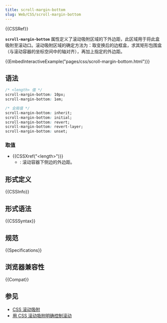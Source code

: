 ```yaml
---
title: scroll-margin-bottom
slug: Web/CSS/scroll-margin-bottom
---
```


{{CSSRef}}

**`scroll-margin-bottom`** 属性定义了滚动吸附区域的下外边距，此区域用于将此盒吸附至滚动口。滚动吸附区域的确定方法为：取变换后的边框盒，求其矩形包围盒（与滚动容器的坐标空间中的轴对齐），再加上指定的外边距。

{{EmbedInteractiveExample("pages/css/scroll-margin-bottom.html")}}

## 语法

```css
/* <length> 值 */
scroll-margin-bottom: 10px;
scroll-margin-bottom: 1em;

/* 全局值 */
scroll-margin-bottom: inherit;
scroll-margin-bottom: initial;
scroll-margin-bottom: revert;
scroll-margin-bottom: revert-layer;
scroll-margin-bottom: unset;
```

### 取值

- {{CSSXref("&lt;length&gt;")}}
  - : 滚动容器下侧边的外边距。

## 形式定义

{{CSSInfo}}

## 形式语法

{{CSSSyntax}}

## 规范

{{Specifications}}

## 浏览器兼容性

{{Compat}}

## 参见

- [CSS 滚动吸附](/zh-CN/docs/Web/CSS/CSS_scroll_snap)
- [用 CSS 滚动吸附明确控制滚动](https://web.dev/css-scroll-snap/)
